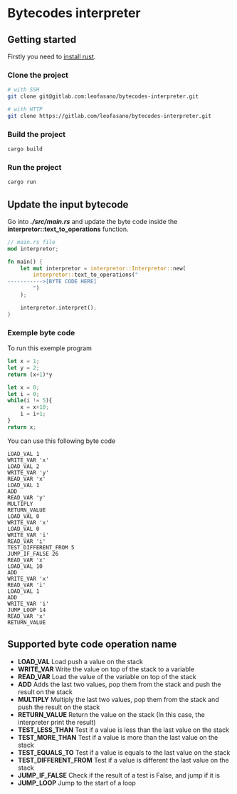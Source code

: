 # Bytecodes interpreter

## Getting started

Firstly you need to [install rust](https://www.rust-lang.org/tools/install).

### Clone the project
```bash
# with SSH
git clone git@gitlab.com:leofasano/bytecodes-interpreter.git

# with HTTP
git clone https://gitlab.com/leofasano/bytecodes-interpreter.git
```

### Build the project

```bash
cargo build
```

### Run the project

```bash
cargo run
```

## Update the input bytecode

Go into _**./src/main.rs**_ and update the byte code inside the **interpretor::text_to_operations** function.

```rust
// main.rs file
mod interpretor;

fn main() {
    let mut interpretor = interpretor::Interpretor::new(
        interpretor::text_to_operations("
----------->[BYTE CODE HERE]
        ")
    );

    interpretor.interpret();
}
```

### Exemple byte code
To run this exemple program
```typescript
let x = 1;
let y = 2;
return (x+1)*y

let x = 0;
let i = 0;
while(i != 5){
    x = x+10;
    i = i+1;
}
return x;
```
You can use this following byte code
```
LOAD_VAL 1
WRITE_VAR 'x'
LOAD_VAL 2
WRITE_VAR 'y'
READ_VAR 'x'
LOAD_VAL 1
ADD
READ_VAR 'y'
MULTIPLY
RETURN_VALUE
LOAD_VAL 0
WRITE_VAR 'x'
LOAD_VAL 0
WRITE_VAR 'i'
READ_VAR 'i'
TEST_DIFFERENT_FROM 5
JUMP_IF_FALSE 26
READ_VAR 'x'
LOAD_VAL 10
ADD
WRITE_VAR 'x'
READ_VAR 'i'
LOAD_VAL 1
ADD
WRITE_VAR 'i'
JUMP_LOOP 14
READ_VAR 'x'
RETURN_VALUE
```

## Supported byte code operation name
* **LOAD_VAL** Load push a value on the stack
* **WRITE_VAR** Write the value on top of the stack to a variable
* **READ_VAR** Load the value of the variable on top of the stack 
* **ADD** Adds the last two values, pop them from the stack and push the result on the stack
* **MULTIPLY** Multiply the last two values, pop them from the stack and push the result on the stack
* **RETURN_VALUE** Return the value on the stack (In this case, the interpreter print the result)
* **TEST_LESS_THAN** Test if a value is less than the last value on the stack
* **TEST_MORE_THAN** Test if a value is more than the last value on the stack
* **TEST_EQUALS_TO** Test if a value is equals to the last value on the stack
* **TEST_DIFFERENT_FROM** Test if a value is different the last value on the stack
* **JUMP_IF_FALSE** Check if the result of a test is False, and jump if it is
* **JUMP_LOOP** Jump to the start of a loop
